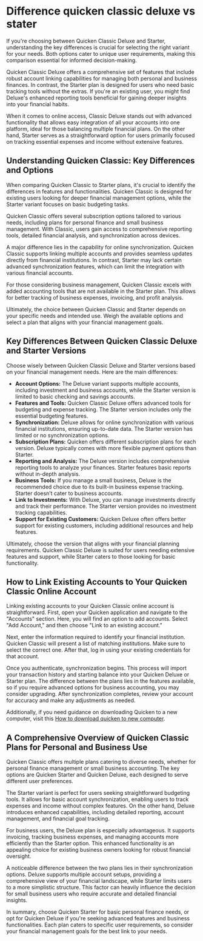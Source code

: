 Difference quicken classic deluxe vs stater
===========================================

If you're choosing between Quicken Classic Deluxe and Starter, understanding the key differences is crucial for selecting the right variant for your needs. Both options cater to unique user requirements, making this comparison essential for informed decision-making.

Quicken Classic Deluxe offers a comprehensive set of features that include robust account linking capabilities for managing both personal and business finances. In contrast, the Starter plan is designed for users who need basic tracking tools without the extras. If you're an existing user, you might find Deluxe's enhanced reporting tools beneficial for gaining deeper insights into your financial habits.

When it comes to online access, Classic Deluxe stands out with advanced functionality that allows easy integration of all your accounts into one platform, ideal for those balancing multiple financial plans. On the other hand, Starter serves as a straightforward option for users primarily focused on tracking essential expenses and income without extensive features.

Understanding Quicken Classic: Key Differences and Options
----------------------------------------------------------

When comparing Quicken Classic to Starter plans, it's crucial to identify the differences in features and functionalities. Quicken Classic is designed for existing users looking for deeper financial management options, while the Starter variant focuses on basic budgeting tasks.

Quicken Classic offers several subscription options tailored to various needs, including plans for personal finance and small business management. With Classic, users gain access to comprehensive reporting tools, detailed financial analysis, and synchronization across devices.

A major difference lies in the capability for online synchronization. Quicken Classic supports linking multiple accounts and provides seamless updates directly from financial institutions. In contrast, Starter may lack certain advanced synchronization features, which can limit the integration with various financial accounts.

For those considering business management, Quicken Classic excels with added accounting tools that are not available in the Starter plan. This allows for better tracking of business expenses, invoicing, and profit analysis.

Ultimately, the choice between Quicken Classic and Starter depends on your specific needs and intended use. Weigh the available options and select a plan that aligns with your financial management goals.

Key Differences Between Quicken Classic Deluxe and Starter Versions
-------------------------------------------------------------------

Choose wisely between Quicken Classic Deluxe and Starter versions based on your financial management needs. Here are the main differences:

* **Account Options:** The Deluxe variant supports multiple accounts, including investment and business accounts, while the Starter version is limited to basic checking and savings accounts.
* **Features and Tools:** Quicken Classic Deluxe offers advanced tools for budgeting and expense tracking. The Starter version includes only the essential budgeting features.
* **Synchronization:** Deluxe allows for online synchronization with various financial institutions, ensuring up-to-date data. The Starter version has limited or no synchronization options.
* **Subscription Plans:** Quicken offers different subscription plans for each version. Deluxe typically comes with more flexible payment options than Starter.
* **Reporting and Analysis:** The Deluxe version includes comprehensive reporting tools to analyze your finances. Starter features basic reports without in-depth analysis.
* **Business Tools:** If you manage a small business, Deluxe is the recommended choice due to its built-in business expense tracking. Starter doesn’t cater to business accounts.
* **Link to Investments:** With Deluxe, you can manage investments directly and track their performance. The Starter version provides no investment tracking capabilities.
* **Support for Existing Customers:** Quicken Deluxe often offers better support for existing customers, including additional resources and help features.

Ultimately, choose the version that aligns with your financial planning requirements. Quicken Classic Deluxe is suited for users needing extensive features and support, while Starter caters to those looking for basic functionality.

How to Link Existing Accounts to Your Quicken Classic Online Account
--------------------------------------------------------------------

Linking existing accounts to your Quicken Classic online account is straightforward. First, open your Quicken application and navigate to the "Accounts" section. Here, you will find an option to add accounts. Select "Add Account," and then choose "Link to an existing account."

Next, enter the information required to identify your financial institution. Quicken Classic will present a list of matching institutions. Make sure to select the correct one. After that, log in using your existing credentials for that account.

Once you authenticate, synchronization begins. This process will import your transaction history and starting balance into your Quicken Deluxe or Starter plan. The difference between the plans lies in the features available, so if you require advanced options for business accounting, you may consider upgrading. After synchronization completes, review your account for accuracy and make any adjustments as needed.

Additionally, if you need guidance on downloading Quicken to a new computer, visit this [How to download quicken to new computer](https://github.com/kalitule1985/crispy-succotash).

A Comprehensive Overview of Quicken Classic Plans for Personal and Business Use
-------------------------------------------------------------------------------

Quicken Classic offers multiple plans catering to diverse needs, whether for personal finance management or small business accounting. The key options are Quicken Starter and Quicken Deluxe, each designed to serve different user preferences.

The Starter variant is perfect for users seeking straightforward budgeting tools. It allows for basic account synchronization, enabling users to track expenses and income without complex features. On the other hand, Deluxe introduces enhanced capabilities, including detailed reporting, account management, and financial goal tracking.

For business users, the Deluxe plan is especially advantageous. It supports invoicing, tracking business expenses, and managing accounts more efficiently than the Starter option. This enhanced functionality is an appealing choice for existing business owners looking for robust financial oversight.

A noticeable difference between the two plans lies in their synchronization options. Deluxe supports multiple account setups, providing a comprehensive view of your financial landscape, while Starter limits users to a more simplistic structure. This factor can heavily influence the decision for small business users who require accurate and detailed financial insights.

In summary, choose Quicken Starter for basic personal finance needs, or opt for Quicken Deluxe if you're seeking advanced features and business functionalities. Each plan caters to specific user requirements, so consider your financial management goals for the best link to your needs.
